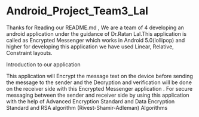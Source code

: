 # Android_Project_Team3_Lal

Thanks for  Reading our README.md 
, 
We are a team of 4 developing an android application under the guidance of Dr.Ratan Lal.This application is  called as Encrypted Messenger which works in Android 5.0(lollipop) and higher for developing this application we have used Linear, Relative, Constraint layouts.

Introduction to our application

This application will Encrypt the message text on the device before sending the message to the sender  and the Decryption and verification will be done on the receiver side with this Encrypted Messenger application .
For secure messaging between the sender and receiver side by using this application with the help of Advanced Encryption Standard and Data Encryption Standard and RSA algorithm (Rivest-Shamir-Adleman) Algorithms

